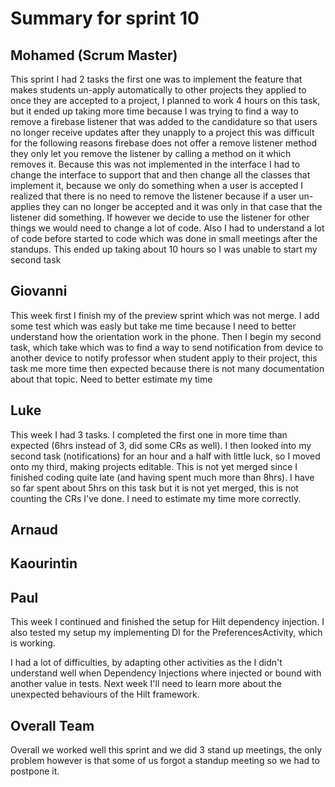 # Summary for sprint 10

## Mohamed (Scrum Master)
This sprint I had 2 tasks the first one was to implement the feature that makes students un-apply automatically to other projects they applied to once they are accepted to a project, I planned to work 4 hours on this task, but it ended up taking more time because I was trying to find a way to remove a firebase listener that was added to the candidature so that users no longer receive  updates after they unapply to a project this was difficult for the following reasons firebase does not offer a remove listener method they only let you remove the listener by calling a method on it which removes it. Because this was not implemented in the interface I had to change the interface to support that and then change all the classes that implement it, because we only do something when a user is accepted I realized that there is no need to remove the listener because if a user un-applies they can no longer be accepted and it was only in that case that the listener did something. If however we decide to use the listener for other things we would need to change a lot of code.  Also I had to understand a lot of code before started to code which was done in small meetings after the standups. This ended up taking about 10 hours so I was unable to start my second task

## Giovanni
This week first I finish my of the preview sprint which was not merge. I add some test which was easly but take me 
time because I need to better understand how the orientation work in the phone. Then I begin my second task, which take
which was  to find a way to send notification from device to another device to notify professor when student apply to their project,
this task me more time then expected because there is not many documentation about that topic. Need to better estimate my time
## Luke
This week I had 3 tasks. I completed the first one in more time than expected (6hrs instead of 3, did some CRs as well). I then looked into my second task (notifications) for an hour and a half with little luck, so I moved onto my third, making projects editable. This is not yet merged since I finished coding quite late (and having spent much more than 8hrs). I have so far spent about 5hrs on this task but it is not yet merged, this is not counting the CRs I've done. I need to estimate my time more correctly.

## Arnaud

## Kaourintin

## Paul
This week I continued and finished the setup for Hilt dependency injection.
I also tested my setup my implementing DI for the PreferencesActivity, which is working.

I had a lot of difficulties, by adapting other activities as the I didn't understand well when Dependency Injections where injected or bound with another value in tests. Next week I'll need to learn more about the unexpected behaviours of the Hilt framework.

## Overall Team
Overall we worked well this sprint and we did 3 stand up meetings, 
the only problem however is that some of us forgot a standup meeting so we had to postpone it.
